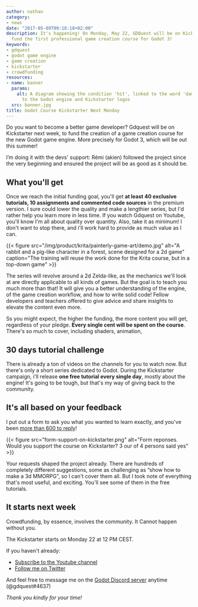 ```yaml
---
author: nathan
category:
- news
date: "2017-05-09T09:18:18+02:00"
description: It's happening! On Monday, May 22, GDQuest will be on Kickstarter to
  fund the first professional game creation course for Godot 3!
keywords:
- gdquest
- godot game engine
- game creation
- kickstarter
- crowdfunding
resources:
- name: banner
  params:
    alt: A diagram showing the condition 'hit', linked to the word 'damage', next
      to the Godot engine and Kickstarter logos
  src: banner.jpg
title: Godot Course Kickstarter Next Monday
---
```


Do you want to become a better game developer? Gdquest will be on Kickstarter next week, to fund the creation of a game creation course for the new Godot game engine. More precisely for Godot 3, which will be out this summer!

I’m doing it with the devs' support: Rémi (akien) followed the project since the very beginning and ensured the project will be as good as it should be.


## What you'll get

Once we reach the initial funding goal, you'll get **at least 40 exclusive tutorials, 10 assignments and commented code sources** in the premium version. I sure could lower the quality and make a lengthier series, but I'd rather help you learn more in less time. If you watch Gdquest on Youtube, you'll know I'm all about quality over quantity. Also, take it as minimum! I don't want to stop there, and i'll work hard to provide as much value as I can.

{{< figure
    src="/img/product/krita/painterly-game-art/demo.jpg"
    alt="A rabbit and a pig-like character in a forest, scene designed for a 2d game"
    caption="The training will reuse the work done for the Krita course, but in a top-down game" >}}

The series will revolve around a 2d Zelda-like, as the mechanics we'll look at are directly applicable to all kinds of games. But the goal is to teach you much more than that! It will give you a better understanding of the engine, of the game creation workflow, and how to write solid code! Fellow developers and teachers offered to give advice and share insights to elevate the content even more.

Ss you might expect, the higher the funding, the more content you will get, regardless of your pledge. **Every single cent will be spent on the course**. There's so much to cover, including shaders, animation, 


## 30 days tutorial challenge

There is already a ton of videos on the channels for you to watch now. But there's only a short series dedicated to Godot. During the Kickstarter campaign, i'll release **one free tutorial every single day**, mostly about the engine! It's going to be tough, but that's my way of giving back to the community.

## It's all based on your feedback

I put out a form to ask you what you wanted to learn exactly, and you've been [more than 600 to reply](//gdquest.typeform.com/report/ul3bc1/prym)!


{{< figure
    src="form-support-on-kickstarter.png"
    alt="Form reponses. Would you support the course on Kickstarter? 3 our of 4 persons said yes" >}}

Your requests shaped the project already. There are hundreds of completely different suggestions, some as challenging as “show how to make a 3d MMORPG”, so I can't cover them all. But I took note of everything that's most useful, and exciting. You'll see some of them in the free tutorials.

## It starts next week

Crowdfunding, by essence, involves the community. It Cannot happen without you.

The Kickstarter starts on Monday 22 at 12 PM CEST.

If you haven't already:

-   [Subscribe to the Youtube channel](//youtube.com/c/gdquest)
-   [Follow me on Twitter](//twitter.com/NathanGDQuest)

And feel free to message me on the [Godot Discord server](//discordapp.com/invite/zH7NUgz) anytime (@gdquest#4637)

_Thank you kindly for your time!_

